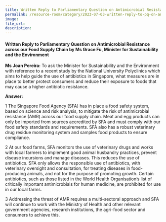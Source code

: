 ```yaml
---  
title: Written Reply to Parliamentary Question on Antimicrobial Resistance across our Food Supply Chain by Ms Grace Fu, Minister for Sustainability and the Environment
permalink: /resource-room/category/2023-07-03-written-reply-to-pq-on-antimicrobial-resistance
image:  
file_url:  
description:  
---  
```

#### Written Reply to Parliamentary Question on Antimicrobial Resistance across our Food Supply Chain by Ms Grace Fu, Minister for Sustainability and the Environment

**Ms Joan Pereira:** To ask the Minister for Sustainability and the Environment with reference to a recent study by the National University Polyclinics which aims to help guide the use of antibiotics in Singapore, what measures are in place to better protect consumers and reduce their exposure to foods that may cause a higher antibiotic resistance.

**Answer:**

1 The Singapore Food Agency (SFA) has in place a food safety system, based on science and risk analysis, to mitigate the risk of antimicrobial resistance (AMR) across our food supply chain. Meat and egg products can only be imported from sources accredited by SFA and must comply with our food safety standards and requirements. SFA also has a robust veterinary drug residue monitoring system and samples food products to ensure compliance.  

2 At our food farms, SFA monitors the use of veterinary drugs and works with local farmers to implement good animal husbandry practices, prevent disease incursions and manage diseases. This reduces the use of antibiotics. SFA only allows the responsible use of antibiotics, with veterinary oversight and consultation, for treating diseases in food-producing animals, and not for the purpose of promoting growth. Certain antibiotics, such as those listed in the World Health Organisation’s list of critically important antimicrobials for human medicine, are prohibited for use in our local farms. 

3 Addressing the threat of AMR requires a multi-sectoral approach and SFA will continue to work with the Ministry of Health and other relevant government agencies, research institutions, the agri-food sector and consumers to achieve this.  

